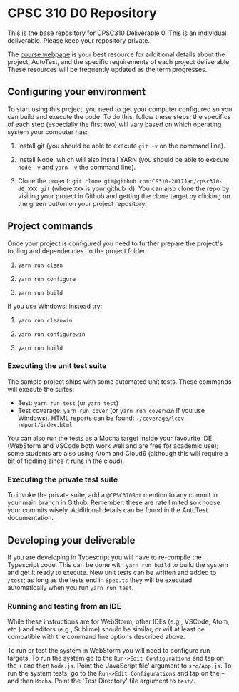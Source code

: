 # CPSC 310 D0 Repository

This is the base repository for CPSC310 Deliverable 0. This is an individual deliverable. Please keep your repository private.

The [course webpage](https://github.com/ubccpsc/310/tree/2017jan) is your best resource for additional details about the project, AutoTest, and the specific requirements of each project deliverable. These resources will be frequently updated as the term progresses.

## Configuring your environment

To start using this project, you need to get your computer configured so you can build and execute the code. To do this, follow these steps; the specifics of each step (especially the first two) will vary based on which operating system your computer has:

1. Install git (you should be able to execute ```git -v``` on the command line).

1. Install Node, which will also install YARN (you should be able to execute ```node -v``` and ```yarn -v``` the command line).

1. Clone the project: ```git clone git@github.com:CS310-2017Jan/cpsc310-d0_XXX.git``` (where ```XXX``` is your github id). You can also clone the repo by visiting your project in Github and getting the clone target by clicking on the green button on your project repository.

## Project commands

Once your project is configured you need to further prepare the project's tooling and dependencies. In the project folder:

1. ```yarn run clean```

1. ```yarn run configure```

1. ```yarn run build```

If you use Windows; instead try:

1. ```yarn run cleanwin```

1. ```yarn run configurewin```

1. ```yarn run build```

### Executing the unit test suite

The sample project ships with some automated unit tests. These commands will execute the suites:
 
* Test: ```yarn run test``` (or ```yarn test```)
* Test coverage: ```yarn run cover``` (or ```yarn run coverwin``` if you use Windows). HTML reports can be found: ```./coverage/lcov-report/index.html```

You can also run the tests as a Mocha target inside your favourite IDE (WebStorm and VSCode both work well and are free for academic use); some students are also using Atom and Cloud9 (although this will require a bit of fiddling since it runs in the cloud).


### Executing the private test suite

To invoke the private suite, add a ```@CPSC310Bot``` mention to any commit in your main branch in Github. Remember: these are rate limited so choose your commits wisely. Additional details can be found in the AutoTest documentation.


## Developing your deliverable

If you are developing in Typescript you will have to re-compile the Typescript code. This can be done with ```yarn run build``` to build the system and get it ready to execute. New unit tests can be written and added to ```/test```; as long as the tests end in ```Spec.ts``` they will be executed automatically when you run ```yarn run test```.

### Running and testing from an IDE

While these instructions are for WebStorm, other IDEs (e.g., VSCode, Atom, etc.) and editors (e.g., Sublime) should be similar, or will at least be compatible with the command line options described above.

To run or test the system in WebStorm you will need to configure run targets. To run the system go to the ```Run->Edit Configurations``` and tap on the ```+``` and then ```Node.js```. Point the 'JavaScript file' argument to ```src/App.js```. To run the system tests, go to the ```Run->Edit Configurations``` and tap on the ```+``` and then ```Mocha```. Point the 'Test Directory' file argument to ```test/```.


